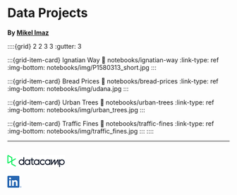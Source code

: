 # Data Projects

**By [Mikel Imaz](https://www.linkedin.com/in/mikel-imaz/)**



::::{grid} 2 2 3 3
:gutter: 3

:::{grid-item-card} Ignatian Way
:link: notebooks/ignatian-way
:link-type: ref
:img-bottom: notebooks/img/P1580313_short.jpg
:::

:::{grid-item-card} Bread Prices
:link: notebooks/bread-prices
:link-type: ref
:img-bottom: notebooks/img/udana.jpg
:::

:::{grid-item-card} Urban Trees
:link: notebooks/urban-trees
:link-type: ref
:img-bottom: notebooks/img/urban_trees.jpg
:::

:::{grid-item-card} Traffic Fines
:link: notebooks/traffic-fines
:link-type: ref
:img-bottom: notebooks/img/traffic_fines.jpg
:::
::::

---
&nbsp;  
[![Datacamp](img/logo_datacamp.png)](https://www.datacamp.com/profile/mikel-imaz)  
&nbsp;  
[![LinkedIn](img/logo_IN.png)](https://www.linkedin.com/in/mikel-imaz/)